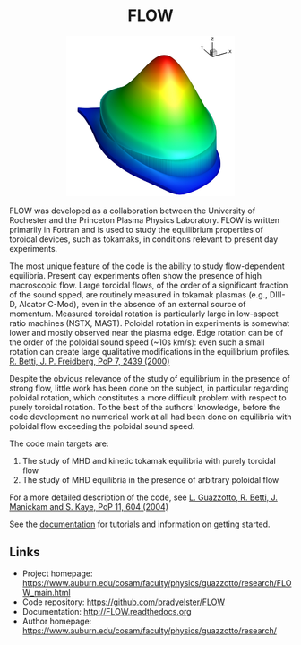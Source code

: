 <!-- Title -->
<h1 align="center">
  FLOW
</h1>

<p align="center">
    <img width="300" src="https://github.com/bradyelster/FLOW/blob/046650ccd7100a337e5b64f068555b5b476c0e1e/docs/transonic_rho.png">
</p>

FLOW was developed as a collaboration between the University of Rochester and the Princeton Plasma Physics Laboratory. FLOW is written primarily in Fortran and is used to study the equilibrium properties of toroidal devices, such as tokamaks, in conditions relevant to present day experiments. 

The most unique feature of the code is the ability to study flow-dependent equilibria. Present day experiments often show the presence of high macroscopic flow. Large toroidal flows, of the order of a significant fraction of the sound spped, are routinely measured in tokamak plasmas (e.g., DIII-D, Alcator C-Mod), even in the absence of an external source of momentum. Measured toroidal rotation is particularly large in low-aspect ratio machines (NSTX, MAST). Poloidal rotation in experiments is somewhat lower and mostly observed near the plasma edge. Edge rotation can be of the order of the poloidal sound speed (~10s km/s): even such a small rotation can create large qualitative modifications in the equilibrium profiles. [R. Betti, J. P. Freidberg, PoP 7, 2439 (2000)](https://pubs.aip.org/aip/pop/article-abstract/7/6/2439/103410/Radial-discontinuities-in-tokamak?redirectedFrom=fulltext)

Despite the obvious relevance of the study of equilibrium in the presence of strong flow, little work has been done on the subject, in particular regarding poloidal rotation, which constitutes a more difficult problem with respect to purely toroidal rotation. To the best of the authors' knowledge, before the code development no numerical work at all had been done on equilibria with poloidal flow exceeding the poloidal sound speed.

The code main targets are:

1. The study of MHD and kinetic tokamak equilibria with purely toroidal flow
2. The study of MHD equilibria in the presence of arbitrary poloidal flow

For a more detailed description of the code, see [L. Guazzotto, R. Betti, J. Manickam and S. Kaye, PoP 11, 604 (2004)](https://pubs.aip.org/aip/pop/article-abstract/11/2/604/260879/Numerical-study-of-tokamak-equilibria-with?redirectedFrom=fulltext)

See the [documentation](http://dedalus-project.readthedocs.org) for tutorials and information on getting started.

## Links

* Project homepage: <https://www.auburn.edu/cosam/faculty/physics/guazzotto/research/FLOW_main.html>
* Code repository: <https://github.com/bradyelster/FLOW>
* Documentation: <http://FLOW.readthedocs.org>
* Author homepage: <https://www.auburn.edu/cosam/faculty/physics/guazzotto/research/>
